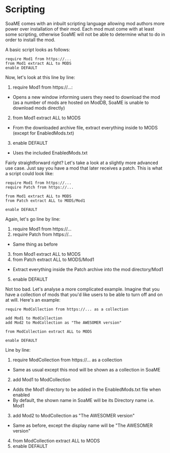 # Scripting
SoaME comes with an inbuilt scripting language allowing mod authors more power over installation of their mod. Each mod must come with at least some scripting, otherwise SoaME will not be able to determine what to do in order to install the mod.

A basic script looks as follows:
```
require Mod1 from https://...
from Mod1 extract ALL to MODS
enable DEFAULT
```

Now, let's look at this line by line:
 1. require Mod1 from https://...:
  - Opens a new window informing users they need to download the mod (as a number of mods are hosted on ModDB, SoaME is unable to download mods directly)
 2. from Mod1 extract ALL to MODS
  - From the downloaded archive file, extract everything inside to MODS (except for EnabledMods.txt)
 3. enable DEFAULT
  - Uses the included EnabledMods.txt 
  
Fairly straightforward right? Let's take a look at a slightly more advanced use case. Just say you have a mod that later receives a patch. This is what a script could look like:
```
require Mod1 from https://...
require Patch from https://...

from Mod1 extract ALL to MODS
from Patch extract ALL to MODS/Mod1

enable DEFAULT

```

Again, let's go line by line:
 1. require Mod1 from https://...
 2. require Patch from https://...
  - Same thing as before
 3. from Mod1 extract ALL to MODS
 4. from Patch extract ALL to MODS/Mod1
  - Extract everything inside the Patch archive into the mod directory/Mod1
 5. enable DEFAULT

Not too bad. Let's analyse a more complicated example. Imagine that you have a collection of mods that you'd like users to be able to turn off and on at will. Here's an example:
```
require ModCollection from https://... as a collection

add Mod1 to ModCollection
add Mod2 to ModCollection as "The AWESOMER version"

from ModCollection extract ALL to MODS

enable DEFAULT
```

Line by line:
 1. require ModCollection from https://... as a collection
  - Same as usual except this mod will be shown as a collection in SoaME
 2. add Mod1 to ModCollection
  - Adds the Mod1 directory to be added in the EnabledMods.txt file when enabled
  - By default, the shown name in SoaME will be its Directory name i.e. Mod1
 3. add Mod2 to ModCollection as "The AWESOMER version"
  - Same as before, except the display name will be "The AWESOMER version"
 4. from ModCollection extract ALL to MODS
 5. enable DEFAULT
